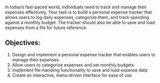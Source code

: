 In today’s fast-paced world, individuals need to track and manage their expenses
effectively. Your task is to build a personal expense tracker that allows users to log
daily expenses, categorize them, and track spending against a monthly budget. The
tracker should also be able to save and load expenses from a file for future
reference.

## Objectives:
1. Design and implement a personal expense tracker that enables users to
manage their expenses
2. Allow users to categorize expenses and set monthly budgets
3. Implement file-handling functionality to save and load expense data
4. Create an interactive, menu-driven interface for ease of use
